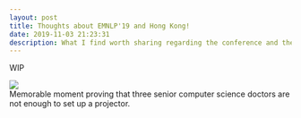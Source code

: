 ```yaml
---
layout: post
title: Thoughts about EMNLP'19 and Hong Kong!
date: 2019-11-03 21:23:31
description: What I find worth sharing regarding the conference and the city.
---
```

WIP
<div class="row mt-3">
    <div class="col-sm mt-3 mt-md-0">
        <img class="img-fluid rounded z-depth-1" src="{{ site.baseurl }}/assets/img/emnlp.jpg">
    </div>
</div>
<div class="caption">
    Memorable moment proving that three senior computer science doctors are not enough to set up a projector.
</div>

